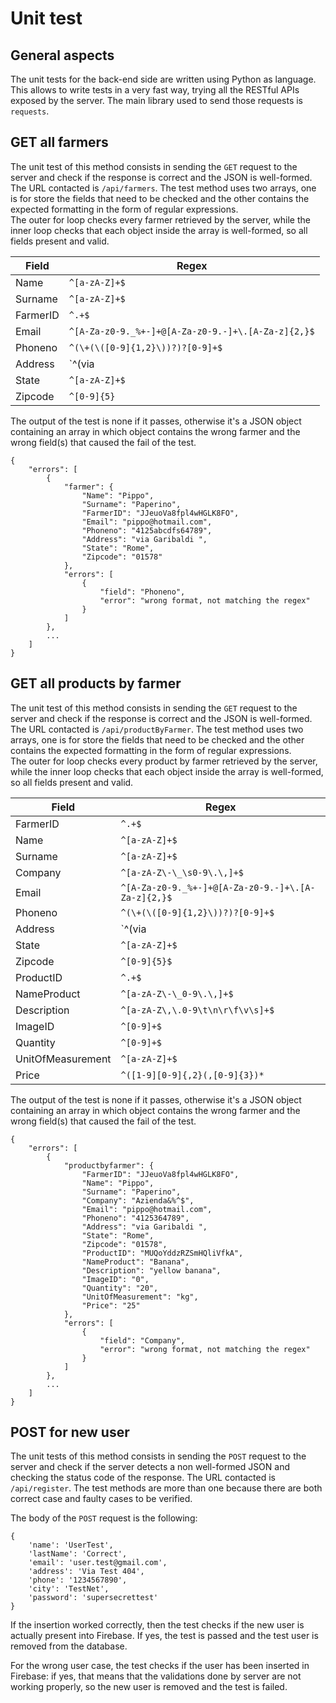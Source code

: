 # Unit test

## General aspects

The unit tests for the back-end side are written using Python as language. This allows to write tests in a very fast way, trying all the RESTful APIs exposed by the server. The main library used to send those requests is `requests`.

## GET all farmers

The unit test of this method consists in sending the `GET` request to the server and check if the response is correct and the JSON is well-formed. The URL contacted is `/api/farmers`. The test method uses two arrays, one is for store the fields that need to be checked and the other contains the expected formatting in the form of regular expressions.<br/>The outer for loop checks every farmer retrieved by the server, while the inner loop checks that each object inside the array is well-formed, so all fields present and valid.

| Field    | Regex                                              |
| -------- | -------------------------------------------------- |
| Name     | `^[a-zA-Z]+$`                                      |
| Surname  | `^[a-zA-Z]+$`                                      |
| FarmerID | `^.+$`                                             |
| Email    | `^[A-Za-z0-9._%+-]+@[A-Za-z0-9.-]+\.[A-Za-z]{2,}$` |
| Phoneno  | `^(\+(\([0-9]{1,2}\))?)?[0-9]+$`                   |
| Address  | `^(via|Via|corso|Corso|piazza|Piazza)\s[a-zA-Z\s\']+(\s+|\,\s*)([1-9][0-9]*)$`                                            |
| State    | `^[a-zA-Z]+$`                                      |
| Zipcode  | `^[0-9]{5}`                                        |

The output of the test is none if it passes, otherwise it's a JSON object containing an array in which object contains the wrong farmer and the wrong field(s) that caused the fail of the test.

```json5
{
    "errors": [
        {
            "farmer": {
                "Name": "Pippo",
                "Surname": "Paperino",
                "FarmerID": "JJeuoVa8fpl4wHGLK8FO",
                "Email": "pippo@hotmail.com",
                "Phoneno": "4125abcdfs64789",
                "Address": "via Garibaldi ",
                "State": "Rome",
                "Zipcode": "01578"
            },
            "errors": [
                {
                    "field": "Phoneno",
                    "error": "wrong format, not matching the regex"
                }
            ]
        },
        ...
    ]
}
```



## GET all products by farmer

The unit test of this method consists in sending the `GET` request to the server and check if the response is correct and the JSON is well-formed. The URL contacted is `/api/productByFarmer`. The test method uses two arrays, one is for store the fields that need to be checked and the other contains the expected formatting in the form of regular expressions.<br/>The outer for loop checks every product by farmer retrieved by the server, while the inner loop checks that each object inside the array is well-formed, so all fields present and valid.

| Field             | Regex                                                        |
| ----------------- | ------------------------------------------------------------ |
| FarmerID          | `^.+$`                                                       |
| Name              | `^[a-zA-Z]+$`                                                |
| Surname           | `^[a-zA-Z]+$`                                                |
| Company           | `^[a-zA-Z\-\_\s0-9\.\,]+$`                                   |
| Email             | `^[A-Za-z0-9._%+-]+@[A-Za-z0-9.-]+\.[A-Za-z]{2,}$`           |
| Phoneno           | `^(\+(\([0-9]{1,2}\))?)?[0-9]+$`                             |
| Address           | `^(via|Via|corso|Corso|piazza|Piazza)\s[a-zA-Z\s\']+(\s+|\,\s*)([1-9][0-9]*)$` |
| State             | `^[a-zA-Z]+$`                                                |
| Zipcode           | `^[0-9]{5}$`                                                 |
| ProductID         | `^.+$`                                                       |
| NameProduct       | `^[a-zA-Z\-\_0-9\.\,]+$`                                     |
| Description       | `^[a-zA-Z\,\.0-9\t\n\r\f\v\s]+$`                             |
| ImageID           | `^[0-9]+$`                                                   |
| Quantity          | `^[0-9]+$`                                                   |
| UnitOfMeasurement | `^[a-zA-Z]+$`                                                |
| Price             | `^([1-9][0-9]{,2}(,[0-9]{3})*`                               |

The output of the test is none if it passes, otherwise it's a JSON object containing an array in which object contains the wrong farmer and the wrong field(s) that caused the fail of the test.

```json5
{
    "errors": [
        {
            "productbyfarmer": {
                "FarmerID": "JJeuoVa8fpl4wHGLK8FO",
                "Name": "Pippo",
                "Surname": "Paperino",
                "Company": "Azienda&%^$",
                "Email": "pippo@hotmail.com",
                "Phoneno": "4125364789",
                "Address": "via Garibaldi ",
                "State": "Rome",
                "Zipcode": "01578",
                "ProductID": "MUQoYddzRZSmHQliVfkA",
                "NameProduct": "Banana",
                "Description": "yellow banana",
                "ImageID": "0",
                "Quantity": "20",
                "UnitOfMeasurement": "kg",
                "Price": "25"
            },
            "errors": [
                {
                    "field": "Company",
                    "error": "wrong format, not matching the regex"
                }
            ]
        },
        ...
    ]
}
```

## POST for new user

The unit tests of this method consists in sending the `POST` request to the server and check if the server detects a non well-formed JSON and checking the status code of the response. The URL contacted is `/api/register`. The test methods are more than one because there are both correct case and faulty cases to be verified.

The body of the `POST` request is the following:

```json5
{
    'name': 'UserTest',
    'lastName': 'Correct',
    'email': 'user.test@gmail.com',
    'address': 'Via Test 404',
    'phone': '1234567890',
    'city': 'TestNet',
    'password': 'supersecrettest'
}
```

If the insertion worked correctly, then the test checks if the new user is actually present into Firebase. If yes, the test is passed and the test user is removed from the database.

For the wrong user case, the test checks if the user has been inserted in Firebase: if yes, that means that the validations done by server are not working properly, so the new user is removed and the test is failed.

